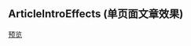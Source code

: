 ## ArticleIntroEffects (单页面文章效果)

[预览](https://f2ex.github.io/Frontend-Library/packages/ArticleIntroEffects/)